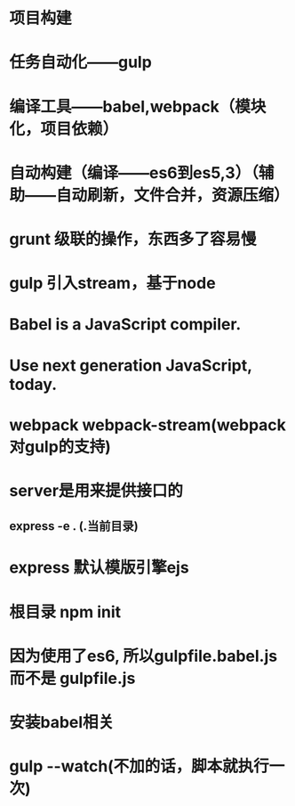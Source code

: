 # 项目构建
# 任务自动化——gulp
# 编译工具——babel,webpack（模块化，项目依赖）

# 自动构建（编译——es6到es5,3）（辅助——自动刷新，文件合并，资源压缩）

# grunt 级联的操作，东西多了容易慢
# gulp 引入stream，基于node

# Babel is a JavaScript compiler.
# Use next generation JavaScript, today.

# webpack webpack-stream(webpack对gulp的支持)

# server是用来提供接口的
## express -e .       (.当前目录)
# express 默认模版引擎ejs 

# 根目录 npm init
# 因为使用了es6,  所以gulpfile.babel.js 而不是 gulpfile.js

# 安装babel相关

# gulp --watch(不加的话，脚本就执行一次)

